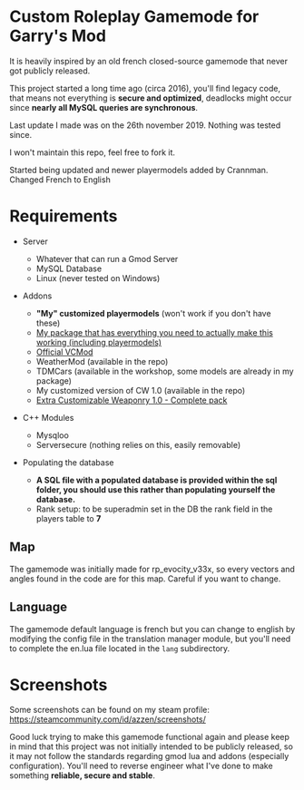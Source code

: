 # Custom Roleplay Gamemode for Garry's Mod

It is heavily inspired by an old french closed-source gamemode that never got publicly released.

This project started a long time ago (circa 2016), you'll find legacy code, that means not everything is **secure and optimized**, deadlocks might occur since **nearly all MySQL queries are synchronous**.

Last update I made was on the 26th november 2019. Nothing was tested since.

I won't maintain this repo, feel free to fork it.

Started being updated and newer playermodels added by Crannman.
Changed French to English

# Requirements

 - Server
   - Whatever that can run a Gmod Server
   - MySQL Database
   - Linux (never tested on Windows)
 
 - Addons
   - **"My" customized playermodels** (won't work if you don't have these)
   - [My package that has everything you need to actually make this working (including playermodels)](https://mega.nz/#!UFIx3aBR!aokYXWhlVBHp-cuP-RIggVoFlryoqBDw0pjawXk22ag)
   - [Official VCMod](https://www.gmodstore.com/market/view/21)
   - WeatherMod (available in the repo)
   - TDMCars (available in the workshop, some models are already in my package)
   - My customized version of CW 1.0 (available in the repo)
   - [Extra Customizable Weaponry 1.0 - Complete pack](https://mega.nz/#!hd43ER4S!t74w7ZYT44BoY6b8ehoQ_RSCMym87-Bklb7hPobwlJw)
 
 - C++ Modules
   - Mysqloo
   - Serversecure (nothing relies on this, easily removable)
 
 - Populating the database
   - **A SQL file with a populated database is provided within the sql folder, you should use this rather than populating yourself the database.**
   - Rank setup: to be superadmin set in the DB the rank field in the players table to **7**
   
## Map
The gamemode was initially made for rp_evocity_v33x, so every vectors and angles found in the code are for this map. Careful if you want to change.

## Language
The gamemode default language is french but you can change to english by modifying the config file in the translation manager module, but you'll need to complete the en.lua file located in the `lang` subdirectory.

# Screenshots
Some screenshots can be found on my steam profile: https://steamcommunity.com/id/azzen/screenshots/

Good luck trying to make this gamemode functional again and please keep in mind that this project was not initially intended to be publicly released, so it may not follow the standards regarding gmod lua and addons (especially configuration). You'll need to reverse engineer what I've done to make something **reliable, secure and stable**.
